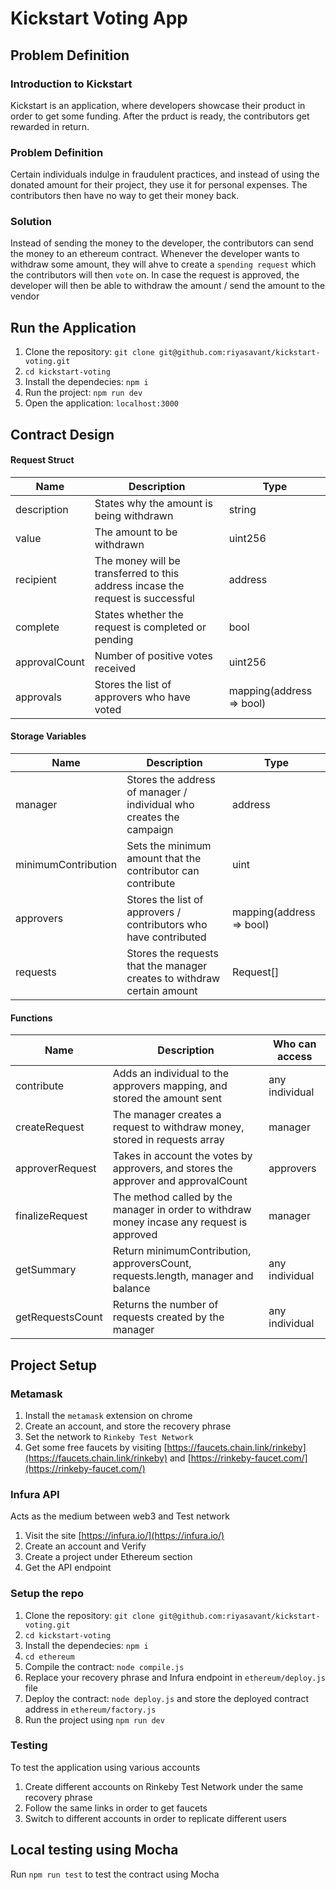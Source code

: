 # Kickstart Voting App  
## Problem Definition  
### Introduction to Kickstart    
Kickstart is an application, where developers showcase their product in order to get some funding. After the prduct is ready, the contributors get rewarded in return.  

### Problem Definition  
Certain individuals indulge in fraudulent practices, and instead of using the donated amount for their project, they use it for personal expenses. The contributors then have no way to get their money back.  

### Solution
Instead of sending the money to the developer, the contributors can send the money to an ethereum contract. Whenever the developer wants to withdraw some amount, they will ahve to create a `spending request` which the contributors will then `vote` on. In case the request is approved, the developer will then be able to withdraw the amount / send the amount to the vendor  

## Run the Application  
1. Clone the repository: `git clone git@github.com:riyasavant/kickstart-voting.git`
2. `cd kickstart-voting`
3. Install the dependecies: `npm i`
4. Run the project: `npm run dev`
5. Open the application: `localhost:3000`  

## Contract Design  
#### Request Struct  
| Name          	| Description                                                                    	| Type                     	|
|---------------	|--------------------------------------------------------------------------------	|--------------------------	|
| description   	| States why the amount is being withdrawn                                       	| string                   	|
| value         	| The amount to be withdrawn                                                     	| uint256                  	|
| recipient     	| The money will be transferred to this address incase the request is successful 	| address                  	|
| complete      	| States whether the request is completed or pending                             	| bool                     	|
| approvalCount 	| Number of positive votes received                                              	| uint256                  	|
| approvals     	| Stores the list of approvers who have voted                                    	| mapping(address => bool) 	|  

#### Storage Variables
| Name                	| Description                                                             	| Type                     	|
|---------------------	|-------------------------------------------------------------------------	|--------------------------	|
| manager             	| Stores the address of manager / individual who creates the campaign     	| address                  	|
| minimumContribution 	| Sets the minimum amount that the contributor can contribute             	| uint                     	|
| approvers           	| Stores the list of approvers / contributors who have contributed        	| mapping(address => bool) 	|
| requests            	| Stores the requests that the manager creates to withdraw certain amount 	| Request[]                	|  

#### Functions  
| Name             	| Description                                                                                	| Who can access 	|
|------------------	|--------------------------------------------------------------------------------------------	|----------------	|
| contribute       	| Adds an individual to the approvers mapping, and stored the amount sent                    	| any individual 	|
| createRequest    	| The manager creates a request to withdraw money, stored in requests array                  	| manager        	|
| approverRequest  	| Takes in account the votes by approvers, and stores the approver and approvalCount         	| approvers      	|
| finalizeRequest  	| The method called by the manager in order to withdraw money incase any request is approved 	| manager        	|
| getSummary       	| Return minimumContribution, approversCount, requests.length, manager and balance           	| any individual 	|
| getRequestsCount 	| Returns the number of requests created by the manager                                      	| any individual 	|   


## Project Setup  
### Metamask  
1. Install the `metamask` extension on chrome
2. Create an account, and store the recovery phrase
3. Set the network to `Rinkeby Test Network`
4. Get some free faucets by visiting [https://faucets.chain.link/rinkeby](https://faucets.chain.link/rinkeby) and [https://rinkeby-faucet.com/](https://rinkeby-faucet.com/)  

### Infura API  
Acts as the medium between web3 and Test network  
1. Visit the site [https://infura.io/](https://infura.io/)
2. Create an account and Verify
3. Create a project under Ethereum section
4. Get the API endpoint  

### Setup the repo  
1. Clone the repository: `git clone git@github.com:riyasavant/kickstart-voting.git`
2. `cd kickstart-voting`
3. Install the dependecies: `npm i`
4. `cd ethereum`
5. Compile the contract: `node compile.js`
6. Replace your recovery phrase and Infura endpoint in `ethereum/deploy.js` file
7. Deploy the contract: `node deploy.js` and store the deployed contract address in `ethereum/factory.js`
8. Run the project using `npm run dev`  

### Testing  
To test the application using various accounts  
1. Create different accounts on Rinkeby Test Network under the same recovery phrase
2. Follow the same links in order to get faucets
3. Switch to different accounts in order to replicate different users  

## Local testing using Mocha  
Run `npm run test` to test the contract using Mocha
